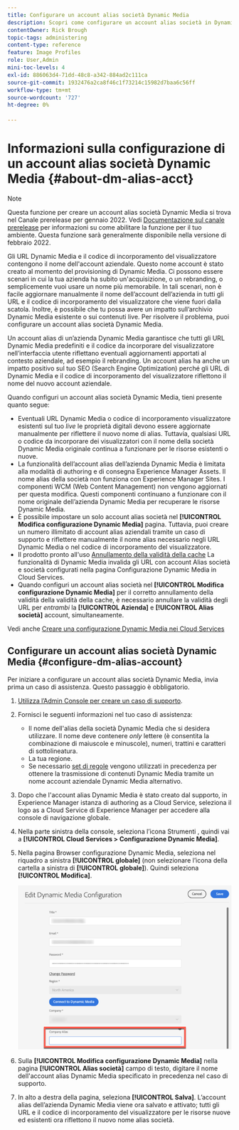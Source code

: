 ```yaml
---
title: Configurare un account alias società Dynamic Media
description: Scopri come configurare un account alias società in Dynamic Media.
contentOwner: Rick Brough
topic-tags: administering
content-type: reference
feature: Image Profiles
role: User,Admin
mini-toc-levels: 4
exl-id: 886063d4-71dd-48c8-a342-884ad2c111ca
source-git-commit: 1932476a2ca8f46c1f73214c15982d7baa6c56ff
workflow-type: tm+mt
source-wordcount: '727'
ht-degree: 0%

---
```


# Informazioni sulla configurazione di un account alias società Dynamic Media {#about-dm-alias-acct}

<!-- hide: yes
hidefromtoc: yes -->

>[!NOTE]
>
>Questa funzione per creare un account alias società Dynamic Media si trova nel Canale prerelease per gennaio 2022. Vedi [Documentazione sul canale prerelease](https://experienceleague.adobe.com/docs/experience-manager-cloud-service/content/release-notes/prerelease.html?lang=en#enable-prerelease) per informazioni su come abilitare la funzione per il tuo ambiente. Questa funzione sarà generalmente disponibile nella versione di febbraio 2022.

Gli URL Dynamic Media e il codice di incorporamento del visualizzatore contengono il nome dell&#39;account aziendale. Questo nome account è stato creato al momento del provisioning di Dynamic Media. Ci possono essere scenari in cui la tua azienda ha subito un&#39;acquisizione, o un rebranding, o semplicemente vuoi usare un nome più memorabile. In tali scenari, non è facile aggiornare manualmente il nome dell’account dell’azienda in tutti gli URL e il codice di incorporamento del visualizzatore che viene fuori dalla scatola. Inoltre, è possibile che tu possa avere un impatto sull’archivio Dynamic Media esistente o sui contenuti live. Per risolvere il problema, puoi configurare un account alias società Dynamic Media.

Un account alias di un’azienda Dynamic Media garantisce che tutti gli URL Dynamic Media predefiniti e il codice da incorporare del visualizzatore nell’interfaccia utente riflettano eventuali aggiornamenti apportati al contesto aziendale, ad esempio il rebranding. Un account alias ha anche un impatto positivo sul tuo SEO (Search Engine Optimization) perché gli URL di Dynamic Media e il codice di incorporamento del visualizzatore riflettono il nome del nuovo account aziendale.

Quando configuri un account alias società Dynamic Media, tieni presente quanto segue:

* Eventuali URL Dynamic Media o codice di incorporamento visualizzatore esistenti sul tuo *live* le proprietà digitali devono essere aggiornate manualmente per riflettere il nuovo nome di alias. Tuttavia, qualsiasi URL o codice da incorporare dei visualizzatori con il nome della società Dynamic Media originale continua a funzionare per le risorse esistenti o nuove.
* La funzionalità dell’account alias dell’azienda Dynamic Media è limitata alla modalità di authoring e di consegna Experience Manager Assets. Il nome alias della società non funziona con Experience Manager Sites. I componenti WCM (Web Content Management) non vengono aggiornati per questa modifica. Questi componenti continuano a funzionare con il nome originale dell’azienda Dynamic Media per recuperare le risorse Dynamic Media.
* È possibile impostare un solo account alias società nel **[!UICONTROL Modifica configurazione Dynamic Media]** pagina. Tuttavia, puoi creare un numero illimitato di account alias aziendali tramite un caso di supporto e riflettere manualmente il nome alias necessario negli URL Dynamic Media o nel codice di incorporamento del visualizzatore.
* Il prodotto pronto all&#39;uso [Annullamento della validità della cache](/help/assets/dynamic-media/invalidate-cdn-cache-dynamic-media.md) La funzionalità di Dynamic Media invalida gli URL con account Alias società e società configurati nella pagina Configurazione Dynamic Media in Cloud Services.
* Quando configuri un account alias società nel **[!UICONTROL Modifica configurazione Dynamic Media]** per il corretto annullamento della validità della validità della cache, è necessario annullare la validità degli URL per *entrambi* la **[!UICONTROL Azienda]** e **[!UICONTROL Alias società]** account, simultaneamente.

Vedi anche [Creare una configurazione Dynamic Media nei Cloud Services](/help/assets/dynamic-media/config-dm.md#configuring-dynamic-media-cloud-services)

## Configurare un account alias società Dynamic Media {#configure-dm-alias-account}

Per iniziare a configurare un account alias società Dynamic Media, invia prima un caso di assistenza. Questo passaggio è obbligatorio.

1. [Utilizza l’Admin Console per creare un caso di supporto](https://helpx.adobe.com/enterprise/using/support-for-experience-cloud.html).
1. Fornisci le seguenti informazioni nel tuo caso di assistenza:

   * Il nome dell&#39;alias della società Dynamic Media che si desidera utilizzare. Il nome deve contenere *only* lettere (è consentita la combinazione di maiuscole e minuscole), numeri, trattini e caratteri di sottolineatura.
   * La tua regione.
   * Se necessario [set di regole](/help/assets/dynamic-media/using-rulesets-to-transform-urls.md) vengono utilizzati in precedenza per ottenere la trasmissione di contenuti Dynamic Media tramite un nome account aziendale Dynamic Media alternativo.

1. Dopo che l&#39;account alias Dynamic Media è stato creato dal supporto, in Experience Manager istanza di authoring as a Cloud Service, seleziona il logo as a Cloud Service di Experience Manager per accedere alla console di navigazione globale.
1. Nella parte sinistra della console, seleziona l’icona Strumenti , quindi vai a **[!UICONTROL Cloud Services > Configurazione Dynamic Media]**.
1. Nella pagina Browser configurazione Dynamic Media, seleziona nel riquadro a sinistra **[!UICONTROL globale]** (non selezionare l’icona della cartella a sinistra di **[!UICONTROL globale]**). Quindi seleziona **[!UICONTROL Modifica]**.

   ![Campo di testo Alias società Dynamic Media](/help/assets/assets-dm/dm-company-alias.png)

1. Sulla **[!UICONTROL Modifica configurazione Dynamic Media]** nella pagina **[!UICONTROL Alias società]** campo di testo, digitare il nome dell&#39;account alias Dynamic Media specificato in precedenza nel caso di supporto.
1. In alto a destra della pagina, seleziona **[!UICONTROL Salva]**.
L’account alias dell’azienda Dynamic Media viene ora salvato e attivato; tutti gli URL e il codice di incorporamento del visualizzatore per le risorse nuove ed esistenti ora riflettono il nuovo nome alias società.